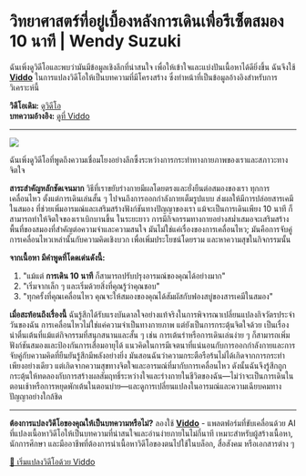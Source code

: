 # วิทยาศาสตร์ที่อยู่เบื้องหลังการเดินเพื่อรีเซ็ตสมอง 10 นาที | Wendy Suzuki

ฉันเพิ่งดูวิดีโอและพบว่ามันมีข้อมูลเชิงลึกที่น่าสนใจ เพื่อให้เข้าใจและแบ่งปันเนื้อหาได้ดียิ่งขึ้น ฉันจึงใช้ **[Viddo](https://viddo.pro/)** ในการแปลงวิดีโอให้เป็นบทความที่มีโครงสร้าง ซึ่งทำหน้าที่เป็นข้อมูลอ้างอิงสำหรับการวิเคราะห์นี้

**วิดีโอเดิม:** [ดูวิดีโอ](https://www.youtube.com/watch?v=GyZM0iFkl1Q)  
**บทความอ้างอิง:** [ดูที่ Viddo](https://viddo.pro/zh/video-result/34553fe7-4c38-49a5-b56a-255d5dda8ede)

---

![](https://www.youtube.com/embed/GyZM0iFkl1Q)

ฉันเพิ่งดูวิดีโอที่พูดถึงความเชื่อมโยงอย่างลึกซึ้งระหว่างการกระทำทางกายภาพของเราและสภาวะทางจิตใจ

**สาระสำคัญหลักชัดเจนมาก** วิธีที่เราขยับร่างกายมีผลโดยตรงและยั่งยืนต่อสมองของเรา ทุกการเคลื่อนไหว ตั้งแต่การเดินเล่นสั้น ๆ ไปจนถึงการออกกำลังกายเต็มรูปแบบ ส่งผลให้มีการปล่อยสารเคมีในสมอง ที่ช่วยเพิ่มอารมณ์และเสริมสร้างฟังก์ชันทางปัญญาของเรา แม้จะเป็นการเดินเพียง 10 นาที ก็สามารถทำให้จิตใจของเราเบิกบานขึ้น ในระยะยาว การมีกิจกรรมทางกายอย่างสม่ำเสมอจะเสริมสร้างพื้นที่ของสมองที่สำคัญต่อความจำและความสนใจ มันไม่ใช่แค่เรื่องของการเคลื่อนไหว; มันคือการจับคู่การเคลื่อนไหวเหล่านั้นกับความคิดเชิงบวก เพื่อเพิ่มประโยชน์โดยรวม และหาความสุขในกิจกรรมนั้น

**จากเนื้อหา มีคำพูดที่โดดเด่นดังนี้:**

1. "แม้แต่ **การเดิน 10 นาที** ก็สามารถปรับปรุงอารมณ์ของคุณได้อย่างมาก"  
2. "เริ่มจากเล็ก ๆ และเริ่มด้วยสิ่งที่คุณรู้ว่าคุณชอบ"  
3. "ทุกครั้งที่คุณเคลื่อนไหว คุณจะให้สมองของคุณได้สัมผัสกับฟองสบู่ของสารเคมีในสมอง"

**เมื่อสะท้อนถึงเรื่องนี้** ฉันรู้สึกได้รับแรงบันดาลใจอย่างแท้จริงในการพิจารณาเปลี่ยนแปลงกิจวัตรประจำวันของฉัน การเคลื่อนไหวไม่ใช่แค่ความจำเป็นทางกายภาพ แต่ยังเป็นการกระตุ้นจิตใจด้วย เป็นเรื่องน่าตื่นเต้นที่แม้แต่กิจกรรมที่สนุกสนานและสั้น ๆ เช่น การเต้นรำหรือการเดินเล่นง่าย ๆ ก็สามารถเพิ่มฟังก์ชันสมองและป้องกันการเสื่อมอายุได้ แนวคิดในการมีเจตนาที่แน่นอนกับการออกกำลังกายและการจับคู่กับความคิดที่ยืนยันรู้สึกมีพลังอย่างยิ่ง มันสอนฉันว่าความกระตือรือร้นไม่ได้เกิดจากการกระทำเพียงอย่างเดียว แต่เกิดจากความสุขทางจิตใจและอารมณ์ที่มากับการเคลื่อนไหว ดังนั้นฉันจึงรู้สึกถูกกระตุ้นให้ทดลองกับการสร้างผลสัมฤทธิ์ระหว่างใจและร่างกายในชีวิตของฉัน—ไม่ว่าจะเป็นการเดินในตอนเช้าหรือการหยุดพักเต้นในตอนบ่าย—และดูการเปลี่ยนแปลงในอารมณ์และความเฉียบคมทางปัญญาอย่างใกล้ชิด

---

**ต้องการแปลงวิดีโอของคุณให้เป็นบทความหรือไม่?** ลองใช้ **[Viddo](https://viddo.pro/)** - แพลตฟอร์มที่ขับเคลื่อนด้วย AI ที่แปลงเนื้อหาวิดีโอให้เป็นบทความที่น่าสนใจและอ่านง่ายภายในไม่กี่นาที เหมาะสำหรับผู้สร้างเนื้อหา, นักการศึกษา และมืออาชีพที่ต้องการนำเนื้อหาวิดีโอของตนไปใช้ในบล็อก, สื่อสังคม หรือเอกสารต่าง ๆ

[🚀 เริ่มแปลงวิดีโอด้วย Viddo](https://viddo.pro/)